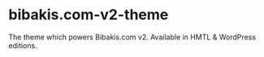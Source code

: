 # bibakis.com-v2-theme
The theme which powers Bibakis.com v2. Available in HMTL &amp; WordPress editions.

